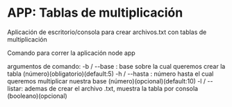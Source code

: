 # APP: Tablas de multiplicación

Aplicación de escritorio/consola para crear archivos.txt con tablas de multiplicación

Comando para correr la aplicación
node app

argumentos de comando:
-b / --base : base sobre la cual queremos crear la tabla (número)(obligatorio)(default:5)
-h / --hasta : número hasta el cual queremos multiplicar nuestra base (número)(opcional)(default:10)
-l / --listar: ademas de crear el archivo .txt, muestra la tabla por consola (booleano)(opcional)